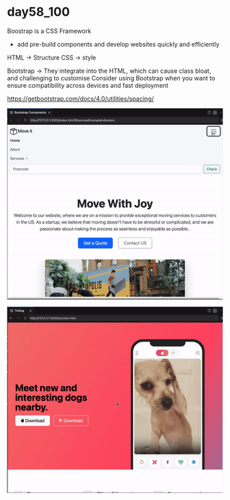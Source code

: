 # day58_100

Boostrap is a CSS Framework
- add pre-build components and develop websites quickly and efficiently

HTML -> Structure
CSS -> style

Bootstrap -> They integrate into the HTML, which can cause class bloat, and challenging to customise
Consider using Bootstrap when you want to ensure compatibility across devices and fast deployment

<head> <link href="....</head>
</body><script scr="....

https://getbootstrap.com/docs/4.0/utilities/spacing/

![](https://github.com/AlvinChin1608/day58_100/blob/main/gif/ScreenRecording2024-07-23at18.57.30-ezgif.com-video-to-gif-converter.gif)

![](https://github.com/AlvinChin1608/day58_100/blob/main/gif/ScreenRecording2024-07-23at19.27.16-ezgif.com-video-to-gif-converter.gif)
